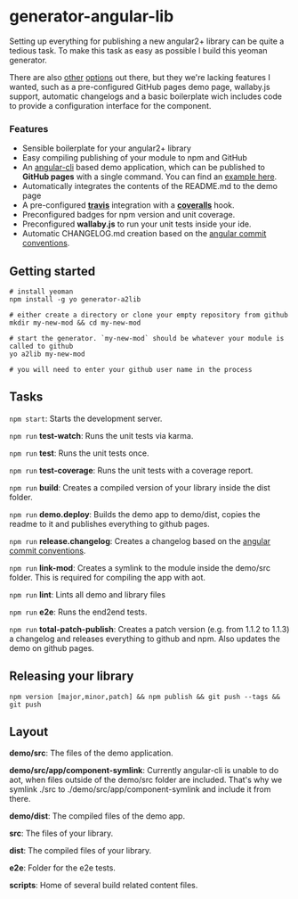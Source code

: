 # generator-angular-lib
Setting up everything for publishing a new angular2+ library can be quite a tedious task. To make this task as easy as possible I build this yeoman generator.

There are also [other](https://github.com/jvandemo/generator-angular2-library) [options](https://github.com/mgonto/generator-angularjs-gulp-library) out there, but they we're lacking features I wanted, such as a pre-configured GitHub pages demo page, wallaby.js support, automatic changelogs and a basic boilerplate wich includes code to provide a configuration interface for the component. 

### Features
* Sensible boilerplate for your angular2+ library
* Easy compiling publishing of your module to npm and GitHub
* An [angular-cli](https://github.com/angular/angular-cli) based demo application, which can be published to **GitHub pages** with a single command. You can find an [example here](https://johannesjo.github.io/angular2-promise-buttons).
* Automatically integrates the contents of the README.md to the demo page
* A pre-configured **[travis](https://travis-ci.org/)** integration with a **[coveralls](https://coveralls.io/)** hook.
* Preconfigured badges for npm version and unit coverage.
* Preconfigured **wallaby.js** to run your unit tests inside your ide.
* Automatic CHANGELOG.md creation based on the [angular commit conventions](https://github.com/angular/angular.js/blob/master/CONTRIBUTING.md).  


## Getting started
```
# install yeoman
npm install -g yo generator-a2lib

# either create a directory or clone your empty repository from github
mkdir my-new-mod && cd my-new-mod

# start the generator. `my-new-mod` should be whatever your module is called to github
yo a2lib my-new-mod 

# you will need to enter your github user name in the process
```


## Tasks
`npm start`: Starts the development server.

`npm run` **test-watch**: Runs the unit tests via karma.

`npm run` **test**: Runs the unit tests once.

`npm run` **test-coverage**: Runs the unit tests with a coverage report.

`npm run` **build**: Creates a compiled version of your library inside the dist folder.

`npm run` **demo.deploy**: 
Builds the demo app to demo/dist, copies the readme to it and publishes everything to github pages.
 
`npm run` **release.changelog**:
Creates a changelog based on the [angular commit conventions](https://github.com/angular/angular.js/blob/master/CONTRIBUTING.md).  
 
`npm run` **link-mod**: Creates a symlink to the module inside the demo/src folder. This is required for compiling the app with aot.
 
`npm run` **lint**: Lints all demo and library files
 
`npm run` **e2e**: Runs the end2end tests.

`npm run` **total-patch-publish**: Creates a patch version (e.g. from 1.1.2 to 1.1.3) a changelog and releases everything to github and npm. Also updates the demo on github pages.

## Releasing your library
```
npm version [major,minor,patch] && npm publish && git push --tags && git push
```

## Layout
**demo/src**: The files of the demo application.

**demo/src/app/component-symlink**: Currently angular-cli is unable to do aot, when files outside of the demo/src folder are included. That's why we symlink ./src to ./demo/src/app/component-symlink and include it from there.

**demo/dist**: The compiled files of the demo app.
 
**src**: The files of your library.

**dist**: The compiled files of your library.

**e2e**: Folder for the e2e tests.

**scripts**: Home of several build related content files.

